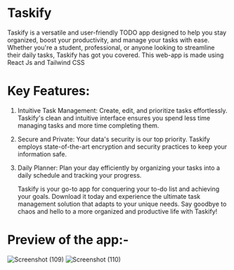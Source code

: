 # Taskify
Taskify is a versatile and user-friendly TODO app designed to help you stay organized, boost your productivity, and manage your tasks with ease. Whether you're a student, professional, or anyone looking to streamline their daily tasks, Taskify has got you covered. This web-app is made using React Js and Tailwind CSS

# Key Features:

1. Intuitive Task Management: Create, edit, and prioritize tasks effortlessly. Taskify's clean and intuitive interface ensures you spend less time managing tasks and more time completing them.
2. Secure and Private: Your data's security is our top priority. Taskify employs state-of-the-art encryption and security practices to keep your information safe.
3. Daily Planner: Plan your day efficiently by organizing your tasks into a daily schedule and tracking your progress.
   
    Taskify is your go-to app for conquering your to-do list and achieving your goals. Download it today and experience the ultimate task management solution that adapts to your unique needs. Say goodbye to chaos and hello to a more organized and productive life with Taskify!

# Preview of the app:-

![Screenshot (109)](https://github.com/uraj1/Taskify-Your-Premier-Productivity-Companion/assets/139366493/6502a955-7299-4ff8-9fb6-809579ef90e5)
![Screenshot (110)](https://github.com/uraj1/Taskify-Your-Premier-Productivity-Companion/assets/139366493/50167ef9-18d4-45ec-8fb7-0b9a7442370c)



